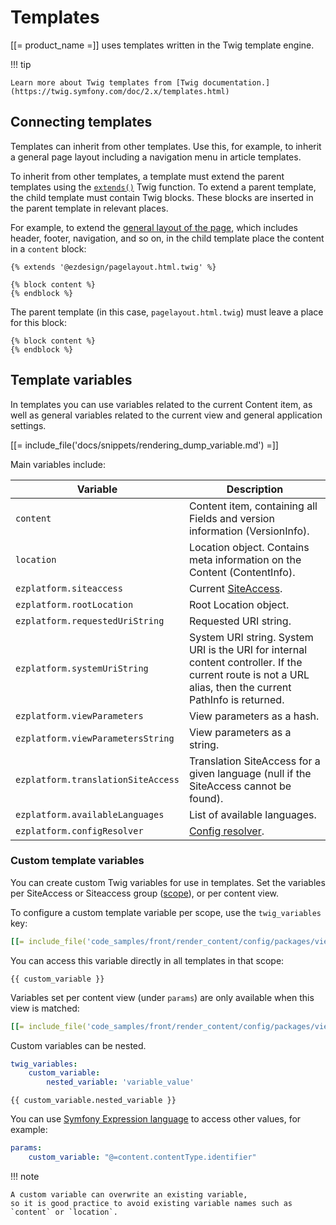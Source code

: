# Templates

[[= product_name =]] uses templates written in the Twig  template engine.

!!! tip

    Learn more about Twig templates from [Twig documentation.](https://twig.symfony.com/doc/2.x/templates.html)

## Connecting templates

Templates can inherit from other templates.
Use this, for example, to inherit a general page layout including a navigation menu in article templates.

To inherit from other templates, a template must extend the parent templates
using the [`extends()`](https://twig.symfony.com/doc/3.x/tags/extends.html) Twig function.
To extend a parent template, the child template must contain Twig blocks.
These blocks are inserted in the parent template in relevant places.

For example, to extend the [general layout of the page](template_configuration.md#view-rules-and-matching), which includes header, footer, navigation, and so on,
in the child template place the content in a `content` block:

``` html+twig
{% extends '@ezdesign/pagelayout.html.twig' %}

{% block content %}
{% endblock %}
```

The parent template (in this case, `pagelayout.html.twig`) must leave a place for this block:

``` html+twig
{% block content %}
{% endblock %}
```

## Template variables

In templates you can use variables related to the current Content item,
as well as general variables related to the current view and general application settings.

[[= include_file('docs/snippets/rendering_dump_variable.md') =]]

Main variables include:

|Variable |Description|
|------|------|
|`content`|Content item, containing all Fields and version information (VersionInfo). |
|`location`|Location object. Contains meta information on the Content (ContentInfo). |
|`ezplatform.siteaccess`| Current [SiteAccess](../../siteaccess.md). |
|`ezplatform.rootLocation`| Root Location object. |
|`ezplatform.requestedUriString`| Requested URI string. |
|`ezplatform.systemUriString`| System URI string. System URI is the URI for internal content controller. If the current route is not a URL alias, then the current PathInfo is returned. |
|`ezplatform.viewParameters`| View parameters as a hash. |
|`ezplatform.viewParametersString`| View parameters as a string. |
|`ezplatform.translationSiteAccess`| Translation SiteAccess for a given language (null if the SiteAccess cannot be found). |
|`ezplatform.availableLanguages`| List of available languages. |
|`ezplatform.configResolver`| [Config resolver](../../config_dynamic.md#configresolver). |

### Custom template variables

You can create custom Twig variables for use in templates.
Set the variables per SiteAccess or Siteaccess group ([scope](../../siteaccess.md#scope)), or per content view.

To configure a custom template variable per scope, use the `twig_variables` key:

``` yaml
[[= include_file('code_samples/front/render_content/config/packages/views.yaml', 4, 7) =]][[= include_file('code_samples/front/render_content/config/packages/views.yaml', 31, 33) =]]
```

You can access this variable directly in all templates in that scope:

``` html+twig
{{ custom_variable }}
```

Variables set per content view (under `params`) are only available when this view is matched:

``` yaml
[[= include_file('code_samples/front/render_content/config/packages/views.yaml', 24, 31) =]]
```

Custom variables can be nested.

``` yaml
twig_variables:
    custom_variable:
        nested_variable: 'variable_value'
```

``` html+twig
{{ custom_variable.nested_variable }}
```

You can use [Symfony Expression language](https://symfony.com/doc/current/components/expression_language.html)
to access other values, for example:

``` yaml
params:
    custom_variable: "@=content.contentType.identifier"
```

!!! note

    A custom variable can overwrite an existing variable,
    so it is good practice to avoid existing variable names such as `content` or `location`.
